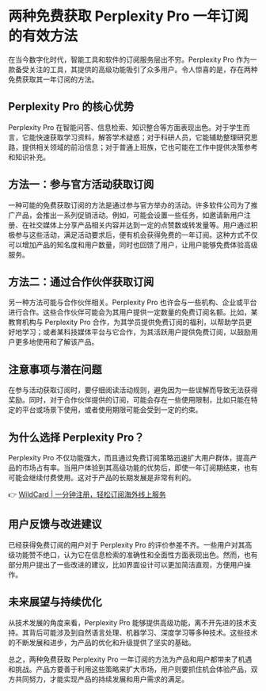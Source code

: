 # 两种免费获取 Perplexity Pro 一年订阅的有效方法

在当今数字化时代，智能工具和软件的订阅服务层出不穷。Perplexity Pro 作为一款备受关注的工具，其提供的高级功能吸引了众多用户。令人惊喜的是，存在两种免费获取其一年订阅的方法。

## Perplexity Pro 的核心优势

Perplexity Pro 在智能问答、信息检索、知识整合等方面表现出色。对于学生而言，它能快速获取学习资料，解答学术疑惑；对于科研人员，它能辅助整理研究思路，提供相关领域的前沿信息；对于普通上班族，它也可能在工作中提供决策参考和知识补充。

## 方法一：参与官方活动获取订阅

一种可能的免费获取订阅的方法是通过参与官方举办的活动。许多软件公司为了推广产品，会推出一系列促销活动。例如，可能会设置一些任务，如邀请新用户注册、在社交媒体上分享产品相关内容并达到一定的点赞数或转发量等。用户通过积极参与这些活动，满足活动要求后，便有机会获得免费的一年订阅。这种方式不仅可以增加产品的知名度和用户数量，同时也回馈了用户，让用户能够免费体验高级服务。

## 方法二：通过合作伙伴获取订阅

另一种方法可能与合作伙伴相关。Perplexity Pro 也许会与一些机构、企业或平台进行合作。这些合作伙伴可能会为其用户提供一定数量的免费订阅名额。比如，某教育机构与 Perplexity Pro 合作，为其学员提供免费订阅的福利，以帮助学员更好地学习；或者某科技媒体平台与它合作，为其活跃用户提供免费订阅，以鼓励用户更多地使用和了解该产品。

## 注意事项与潜在问题

在参与活动获取订阅时，要仔细阅读活动规则，避免因为一些误解而导致无法获得奖励。同时，对于合作伙伴提供的订阅，可能会存在一些使用限制，比如只能在特定的平台或场景下使用，或者使用期限可能会受到一定的约束。

## 为什么选择 Perplexity Pro？

Perplexity Pro 不仅功能强大，而且通过免费订阅策略迅速扩大用户群体，提高产品的市场占有率。当用户体验到其高级功能的优势后，即使一年订阅期结束，也有可能会继续付费使用。这对于产品的长期发展是非常有利的。

👉 [WildCard | 一分钟注册，轻松订阅海外线上服务](https://bbtdd.com/WildCard)

## 用户反馈与改进建议

已经获得免费订阅的用户对于 Perplexity Pro 的评价参差不齐。一些用户对其高级功能赞不绝口，认为它在信息检索的准确性和全面性方面表现出色。然而，也有部分用户提出了一些改进的建议，比如界面设计可以更加简洁直观，方便用户操作。

## 未来展望与持续优化

从技术发展的角度来看，Perplexity Pro 能够提供高级功能，离不开先进的技术支持。其背后可能涉及到自然语言处理、机器学习、深度学习等多种技术。这些技术的不断发展和进步，为产品的优化和升级提供了坚实的基础。

总之，两种免费获取 Perplexity Pro 一年订阅的方法为产品和用户都带来了机遇和挑战。产品方要善于利用这些策略来扩大市场，用户则要抓住机会体验产品，双方共同努力，才能实现产品的持续发展和用户需求的满足。